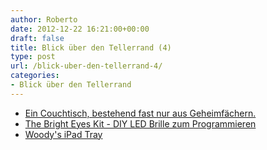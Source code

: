 ```yaml
---
author: Roberto
date: 2012-12-22 16:21:00+00:00
draft: false
title: Blick über den Tellerrand (4)
type: post
url: /blick-uber-den-tellerrand-4/
categories:
- Blick über den Tellerrand
---
```



  * [Ein Couchtisch, bestehend fast nur aus Geheimfächern.](https://www.thisiscolossal.com/2012/01/a-table-made-of-secret-compartments/)
  * [The Bright Eyes Kit - DIY LED Brille zum Programmieren](https://www.kickstarter.com/projects/440858363/the-bright-eyes-kit-diy-led-glasses-to-inspire-pro)
  * [Woody's iPad Tray](https://www.woodys-shop.de/de_eu/woodys-ipadtray/index.php)

